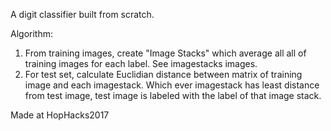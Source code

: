 A digit classifier built from scratch.

Algorithm:
1. From training images, create "Image Stacks" which average all
   all of training images for each label. See imagestacks images.
2. For test set, calculate Euclidian distance between matrix of
   training image and each imagestack. Which ever imagestack has
   least distance from test image, test image is labeled with the
   label of that image stack.

Made at HopHacks2017